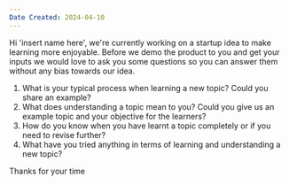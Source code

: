 ```yaml
---
Date Created: 2024-04-10
---
```

Hi 'insert name here', we're currently working on a startup idea to make learning more enjoyable. Before we demo the product to you and get your inputs we would love to ask you some questions so you can answer them without any bias towards our idea. 

1. What is your typical process when learning a new topic? Could you share an example? 
2. What does understanding a topic mean to you? Could you give us an example topic and your objective for the learners?
3. How do you know when you have learnt a topic completely or if you need to revise further?
4. What have you tried anything in terms of learning and understanding a new topic?

Thanks for your time 